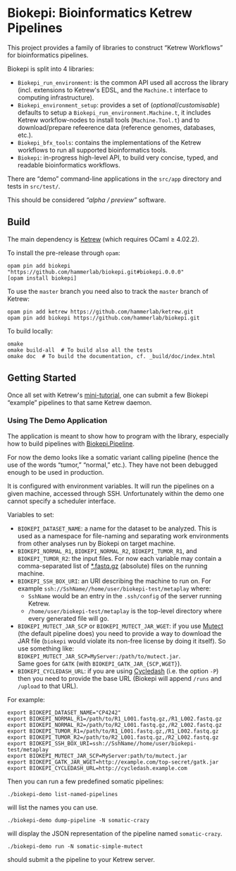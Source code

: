 Biokepi: Bioinformatics Ketrew Pipelines
========================================

This project provides a family of libraries to construct “Ketrew Workflows” for
bioinformatics pipelines.


Biokepi is split into 4 libraries:

- `Biokepi_run_environment`: is the common API used all accross the library
  (incl. extensions to Ketrew's EDSL, and the `Machine.t` interface to
  computing infrastructure).
- `Biokepi_environment_setup`: provides a set of (*optional*/*customisable*)
  defaults to setup a `Biokepi_run_environment.Machine.t`, it includes Ketrew
  workflow-nodes to install tools (`Machine.Tool.t`) and to download/prepare
  refeerence data (reference genomes, databases, etc.).
- `Biokepi_bfx_tools`: contains the implementations of the Ketrew workflows to
  run all supported bioinformatics tools.
- `Biokepi`: in-progress high-level API, to build very concise, typed, and
  readable bioinformatics workflows.


There are “demo” command-line applications in the `src/app` directory and tests
in `src/test/`.


This should be considered *“alpha / preview”* software.


Build
-----

The main dependency is [Ketrew](http://seb.mondet.org/software/ketrew/) (which
requires OCaml ≥ 4.02.2).

To install the pre-release through `opam`:

    opam pin add biokepi "https://github.com/hammerlab/biokepi.git#biokepi.0.0.0"
    [opam install biokepi]

To use the `master` branch you need also to track the `master` branch of Ketrew:

    opam pin add ketrew https://github.com/hammerlab/ketrew.git
    opam pin add biokepi https://github.com/hammerlab/biokepi.git


To build locally:

    omake
    omake build-all  # To build also all the tests
    omake doc  # To build the documentation, cf. _build/doc/index.html

Getting Started
---------------

Once all set with Ketrew's
[mini-tutorial](http://seb.mondet.org/software/ketrew/#GettingStarted), one can
submit a few Biokepi “example” pipelines to that same Ketrew daemon.

### Using The Demo Application

The application is meant to show how to program with the library, especially
how to build pipelines with [Biokepi.Pipeline](src/lib/pipeline.ml).

For now the demo looks like a somatic variant calling pipeline (hence
the use of the words “tumor,” “normal,” etc.). They have not been debugged
enough to be used in production.

It is configured with environment variables. It will run the pipelines on a
given machine, accessed through SSH. Unfortunately within the demo one cannot
specify a scheduler interface.

Variables to set:

- `BIOKEPI_DATASET_NAME`: a name for the dataset to be analyzed.
  This is used as a namespace for file-naming and separating work environments
  from other analyses run by Biokepi on target machine.
- `BIOKEPI_NORMAL_R1`, `BIOKEPI_NORMAL_R2`, `BIOKEPI_TUMOR_R1`, and
  `BIOKEPI_TUMOR_R2`: the input files. For now each variable may contain a
  comma-separated list of
  [*.fastq.gz](http://en.wikipedia.org/wiki/FASTQ_format) (absolute) files on
  the running machine.
- `BIOKEPI_SSH_BOX_URI`: an URI describing the machine to run on. For example
  `ssh://SshName//home/user/biokepi-test/metaplay` where:
    - `SshName` would be an entry in the `.ssh/config` of the server running
    Ketrew.
    - `/home/user/biokepi-test/metaplay` is the top-level directory where every
    generated file will go.
- `BIOKEPI_MUTECT_JAR_SCP` or `BIOKEPI_MUTECT_JAR_WGET`: if you use
  [Mutect](http://www.broadinstitute.org/cancer/cga/mutect) (the default
  pipeline does) you need to provide a way to download the JAR file (`biokepi`
  would violate its non-free license by doing it itself). So use something like:
  `BIOKEPI_MUTECT_JAR_SCP=MyServer:/path/to/mutect.jar`.<br/>
  Same goes for `GATK` (with `BIOKEPI_GATK_JAR_{SCP,WGET}`).
- `BIOKEPI_CYCLEDASH_URL`: if you are using
  [Cycledash](https://github.com/hammerlab/cycledash) (i.e. the option `-P`)
  then you need to provide the base URL (Biokepi will append `/runs` and
  `/upload` to that URL).
  
For example:

```shell
export BIOKEPI_DATASET_NAME="CP4242"
export BIOKEPI_NORMAL_R1=/path/to/R1_L001.fastq.gz,/R1_L002.fastq.gz
export BIOKEPI_NORMAL_R2=/path/to/R2_L001.fastq.gz,/R2_L002.fastq.gz
export BIOKEPI_TUMOR_R1=/path/to/R1_L001.fastq.gz,/R1_L002.fastq.gz
export BIOKEPI_TUMOR_R2=/path/to/R2_L001.fastq.gz,/R2_L002.fastq.gz
export BIOKEPI_SSH_BOX_URI=ssh://SshName//home/user/biokepi-test/metaplay
export BIOKEPI_MUTECT_JAR_SCP=MyServer:path/to/mutect.jar
export BIOKEPI_GATK_JAR_WGET=http://example.com/top-secret/gatk.jar
export BIOKEPI_CYCLEDASH_URL=http://cycledash.example.com
```

Then you can run a few predefined somatic pipelines:

    ./biokepi-demo list-named-pipelines

will list the names you can use.

    ./biokepi-demo dump-pipeline -N somatic-crazy

will display the JSON representation of the pipeline named `somatic-crazy`.

    ./biokepi-demo run -N somatic-simple-mutect

should submit a the pipeline to your Ketrew server.


